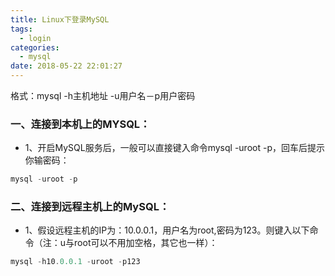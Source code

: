 ```yaml
---
title: Linux下登录MySQL
tags:
  - login
categories:
  - mysql
date: 2018-05-22 22:01:27
---
```


格式：mysql -h主机地址 -u用户名－p用户密码

### 一、连接到本机上的MYSQL：
* 1、开启MySQL服务后，一般可以直接键入命令mysql -uroot -p，回车后提示你输密码：
```js
mysql -uroot -p
```
### 二、连接到远程主机上的MySQL：
* 1、假设远程主机的IP为：10.0.0.1，用户名为root,密码为123。则键入以下命令（注：u与root可以不用加空格，其它也一样）：

```js
mysql -h10.0.0.1 -uroot -p123
```
